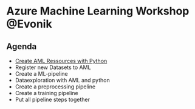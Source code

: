 # Azure Machine Learning Workshop @Evonik

## Agenda

- [Create AML Ressources with Python](.notebooks/00_create_ressources.ipynb) 
- Register new Datasets to AML
- Create a ML-pipeline
- Dataexploration with AML and python
- Create a preprocessing pipeline
- Create a training pipeline
- Put all pipeline steps together
